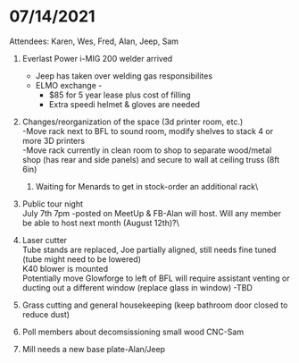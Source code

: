 # 07/14/2021

Attendees:  Karen, Wes, Fred, Alan, Jeep, Sam



1.  &#x20;Everlast Power i-MIG 200 welder arrived

    * Jeep has taken over welding gas responsibilites
    * ELMO exchange -
      * $85 for 5 year lease plus cost of filling
      * Extra speedi helmet & gloves are needed


2. &#x20;Changes/reorganization of the space (3d printer room, etc.)\
   \-Move rack next to BFL to sound room, modify shelves to stack 4 or more 3D printers\
   \-Move rack currently in clean room to shop to separate wood/metal shop (has rear and side panels) and secure to wall at ceiling truss (8ft 6in)
   1. Waiting for Menards to get in stock-order an additional rack\

3. &#x20;Public tour night\
   July 7th 7pm -posted on MeetUp & FB-Alan will host. Will any member be able to host next month (August 12th)?\

4. &#x20;Laser cutter \
   Tube stands are replaced, Joe partially aligned, still needs fine tuned (tube might need to be lowered) \
   K40 blower is mounted\
   Potentially move Glowforge to left of BFL will require assistant venting or ducting out a different window (replace glass in window) -TBD
5. Grass cutting and general housekeeping (keep bathroom door closed to reduce dust)
6. Poll members about decomsissioning small wood CNC-Sam
7. Mill needs a new base plate-Alan/Jeep
